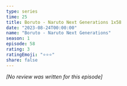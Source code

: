 ```yaml
---
type: series
time: 25
title: Boruto - Naruto Next Generations 1x58
date: "2023-08-24T00:00:00"
name: "Boruto - Naruto Next Generations"
season: 1
episode: 58
rating: 3
ratingEmoji: "⭐️⭐️⭐️"
share: false
---
```


_[No review was written for this episode]_